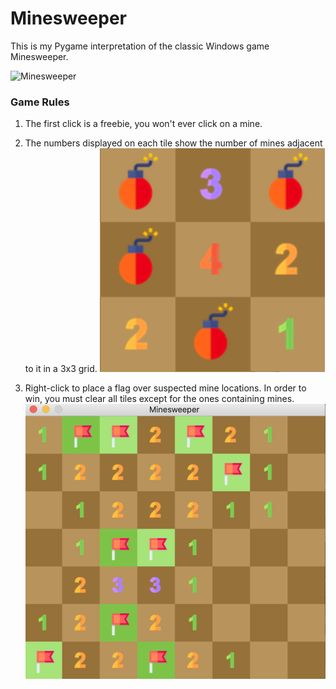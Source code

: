 # Minesweeper

This is my Pygame interpretation of the classic Windows game Minesweeper.

![Minesweeper](images/Minesweeper.gif)

### Game Rules
1. The first click is a freebie, you won't ever click on a mine.

2. The numbers displayed on each tile show the number of mines adjacent to it in a 3x3 grid. 
![Numbers](images/openedGrid.png)

3. Right-click to place a flag over suspected mine locations. In order to win, you must clear all tiles except for the ones containing mines.   
![Flags](images/placeFlags.png)


